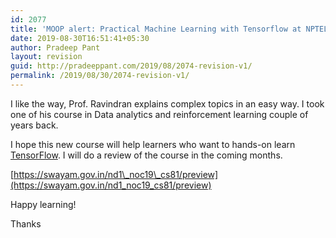 ```yaml
---
id: 2077
title: 'MOOP alert: Practical Machine Learning with Tensorflow at NPTEL'
date: 2019-08-30T16:51:41+05:30
author: Pradeep Pant
layout: revision
guid: http://pradeeppant.com/2019/08/2074-revision-v1/
permalink: /2019/08/30/2074-revision-v1/
---
```

I like the way, Prof. Ravindran explains complex topics in an easy way. I took one of his course in Data analytics and reinforcement learning couple of years back.

I hope this new course will help learners who want to hands-on learn [TensorFlow](https://www.tensorflow.org/). I will do a review of the course in the coming months.

[https://swayam.gov.in/nd1\_noc19\_cs81/preview](https://swayam.gov.in/nd1_noc19_cs81/preview)

Happy learning!

Thanks